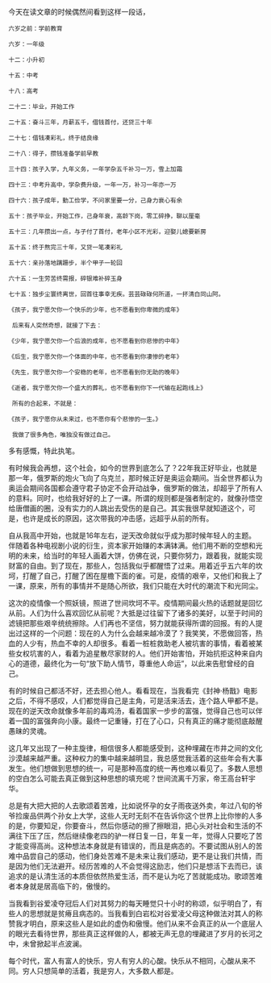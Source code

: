 今天在读文章的时候偶然间看到这样一段话，



```
六岁之前：学前教育

六岁：一年级

十二：小升初

十五：中考

十八：高考

二十二：毕业，开始工作

二十五：奋斗三年，月薪五千，借钱首付，还贷三十年

二十七：借钱凑彩礼，终于结良缘

二十八：得子，攒钱准备学前早教

三十四：孩子入学，九年义务，一年学杂五千补习一万，雪上加霜

四十三：中考升高中，学杂费升级，一年一万，补习一年亦一万

四十六：孩子成年，勤工俭学，不问家里要一分，己身力衰心有余

五十：孩子毕业，开始工作，己身年衰，高龄下岗，零工碎挣，聊以厘毫

五十三：几年攒出一点，与子付了首付，老年小区不光彩，迎娶儿媳要新房

五十五：终于熬完三十年，又贷一笔凑彩礼

五十六：亲孙落地蹒跚步，半个甲子一轮回

六十五：一生劳苦终需报，碎银难补碎玉身

七十五：独步尘寰终离世，回首往事幸无疾。芸芸碌碌何所道，一抔清白同山阿。

《孩子，我宁愿欠你一个快乐的少年，也不愿看到你卑微的成年》

 后来有人突然奇想，就接了下去：

《少年，我宁愿欠你一个后浪的成年，也不愿看到你悲惨的中年》

《后生，我宁愿欠你一个体面的中年，也不愿看到你凄惨的老年》

《先生，我宁愿欠你一个安稳的老年，也不愿看到你无助的晚年》

《逝者，我宁愿欠你一个盛大的葬礼，也不愿看到你下一代输在起跑线上》

 所有的合起来，不就是：

《孩子，我宁愿你从未来过，也不愿你有个悲惨的一生。》

 我做了很多角色，唯独没有做过自己。
```



多有感慨，特此执笔。



有时候我会再想，这个社会，如今的世界到底怎么了？22年我正好毕业，也就是那一年，俄罗斯的炮火飞向了乌克兰，那时候正好是奥运会期间。当全世界都认为奥运会期间各国都会遵守君子协定不会开动战争，俄罗斯的做法，却超乎了所有人的意料。同时，也给我好好的上了一课。所谓的规则都是强者制定的，就像孙悟空给唐僧画的圈，没有实力的人跳出去受伤的是自己。其实我很早就知道这个，可是，也许是成长的原因，这次带我的冲击感，远超乎从前的所有。



自从我高中开始，也就是16年左右，逆天改命就似乎成为那时候年轻人的主题。伴随着各种电视剧小说的衍生，资本家开始赚的本满钵满。他们用不断的空想和光明的未来，给当时的年轻人画着大饼，仿佛在说，只要你努力，跟着我，就能实现财富的自由。到了现在，那些人，包括我似乎都醒悟了过来。用着近乎五六年的坎坷，打醒了自己，打醒了困在屋檐下面的雀。可是，疫情的艰辛，又他们和我上了一课，原来，所有的事情并不是随心所欲，我们只能在大时代的潮流下和光同尘。



这次的疫情像一个照妖镜，照进了世间坎坷不平。疫情期间最火热的话题就是回忆从前。人们为什么喜欢回忆从前呢？大抵是过往留下了诸多的美好，以至于时间的滤镜把那些艰辛统统擦除。人们再也不坚信，努力就能获得所谓的回报。有的人提出过这样的一个问题：现在的人为什么会越来越冷漠了？我笑笑，不愿做回答，热血的人少有，热血不幸的人却很多。看着一桩桩救助老人被坑害的事情，看着被某些女权坑害的人，看着为追星散尽家财的人。他们开始害怕，开始抗拒这种来自内心的道德，最终化为一句“放下助人情节，尊重他人命运”，以此来告慰曾经的自己。



有的时候自己都活不好，还去担心他人。看看现在，当我看完《封神·杨戬》电影之后，不得不感叹，人们都觉得自己是主角，可是活来活去，连个路人甲都不是。现在的逆天改命就像多年前的毒鸡汤，看着国家一步步的富强，觉得自己也可以伴着一国的富强奔向小康。最终一记重锤，打在了心口，只有真正的痛才能彻底敲醒愚昧的灵魂。



这几年又出现了一种主旋律，相信很多人都能感受到，这种埋藏在市井之间的文化沙漠越来越严重。这种权力的集中越来越明显，我总感觉我活着的这些年会有大事发生。他们想做到思想的统一，可是那种高度的统一再也难以看见了。多数人思想的空白怎么可能去真正做到这种思想的填充呢？世间流离千万家，帝王高台轩宇华。



总是有大把大把的人去歌颂着苦难，比如说怀孕的女子雨夜送外卖，年过八旬的爷爷捡废品供两个孙女上大学，这些人无时无刻不在告诉你这个世界上比你惨的人多的是，你要知足，你要奋斗，然后你感动的擦了擦眼泪，把心头对社会和生活的不满往下压了压，然后继续像老四的驴一样日复一日，年复一年，觉得人只要吃了苦才能变得高尚。这种想法本身就是有错误的，而且是病态的。不要试图从别人的苦难中品尝自己的感动，他们身处苦难不是未来让我们感动，更不是让我们共情，而是因为他们无法避开。经历苦难的人不会觉得这励志，他们只是想活下去而已，该追求的是认清生活的本质但依然热爱生活，而不是认为吃了苦就能成功。歌颂苦难者本身就是居高临下的，傲慢的。



当我看到谷爱凌夺冠后人们对其努力的每天睡觉只十小时的称颂，似乎明白了，有些人的思想就是贫瘠且病态的。当我看到白岩松对谷爱凌父母这种做法对其人的称赞我才明白，原来这些人是如此的虚伪和傲慢。他们从来不会真正的从一个底层人的眼光去看待世界，那些真正这样做的人，都被无声无息的埋藏进了岁月的长河之中，未曾掀起半点波澜。



每个时代，富人有富人的快乐，穷人有穷人的心酸。快乐从不相同，心酸从来不同。穷人只想简单的活着，我是穷人，大多数人都是。